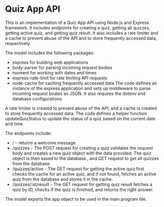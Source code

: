 # Quiz App API

This is an implementation of a Quiz App API using Node.js and Express framework. It includes endpoints for creating a quiz, getting all quizzes, getting active quiz, and getting quiz result. It also includes a rate limiter and a cache to prevent abuse of the API and to store frequently accessed data, respectively.

The model includes the following packages:

- express for building web applications
- body-parser for parsing incoming request bodies
- moment for working with dates and times
- express-rate-limit for rate limiting API requests
- node-cache for caching frequently accessed data
The code defines an instance of the express application and sets up middleware to parse incoming request bodies as JSON. It also requires the dotenv and database configurations.

A rate limiter is created to prevent abuse of the API, and a cache is created to store frequently accessed data. The code defines a helper function updateQuizStatus to update the status of a quiz based on the current date and time.

The endpoints include:

- / - returns a welcome message
- /quizzes - The POST request for creating a quiz validates the request body and creates a new quiz object with the data provided. The quiz object is then saved to the   database., and GET request to get all quizzes from the database.
- /quizzes/active - The GET request for getting the active quiz first checks the cache for an active quiz, and if not found, fetches an active quiz from the database and stores it in the cache.
- /quizzes/:id/result - The GET request for getting quiz result fetches a quiz by ID, checks if the quiz is finished, and returns the right answer.


The model exports the app object to be used in the main program file.
